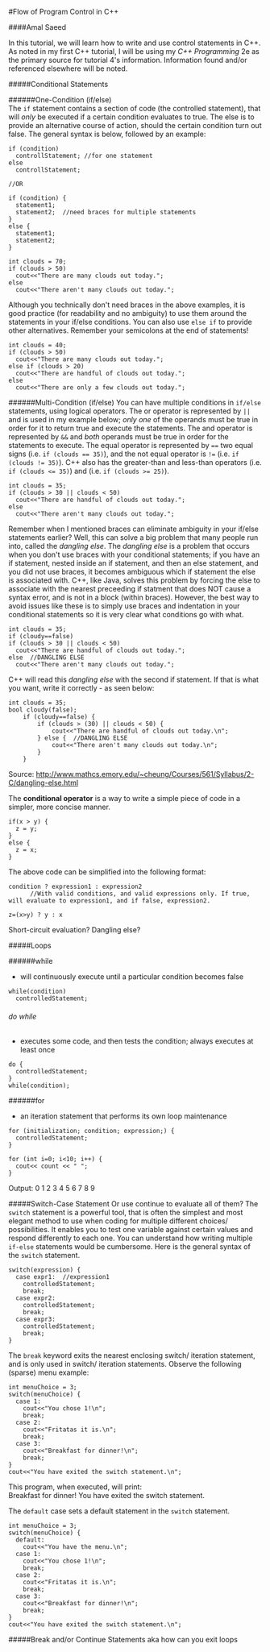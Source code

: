 #Flow of Program Control in C++

####Amal Saeed


In this tutorial, we will learn how to write and use control statements in C++. As noted in my first C++ tutorial, I will be using my *C++ Programming* 2e as the primary source for tutorial 4's information. Information found and/or referenced elsewhere will be noted.


#####Conditional Statements

######One-Condition (if/else)     
The `if` statement contains a section of code (the controlled statement), that will *only* be executed if a certain condition evaluates to true. The else is to provide an alternative course of action, should the certain condition turn out false. The general syntax is below, followed by an example:  
```
if (condition)
  controllStatement; //for one statement
else
  controllStatement;

//OR

if (condition) {
  statement1;
  statement2;  //need braces for multiple statements
}
else {
  statement1;
  statement2;
}
```
```
int clouds = 70;
if (clouds > 50)
  cout<<"There are many clouds out today.";
else
  cout<<"There aren't many clouds out today.";
```
Although you technically don't need braces in the above examples, it is good practice (for readability and no ambiguity) to use them around the statements in your if/else conditions. You can also use `else if` to provide other alternatives. Remember your semicolons at the end of statements!
```
int clouds = 40;
if (clouds > 50)
  cout<<"There are many clouds out today.";
else if (clouds > 20)
  cout<<"There are handful of clouds out today.";
else
  cout<<"There are only a few clouds out today.";
```

######Multi-Condition (if/else)
You can have multiple conditions in `if/else` statements, using logical operators. The or operator is represented by `||` and is used in my example below; *only one* of the operands must be true in order for it to return true and execute the statements. The and operator is represented by `&&` and *both* operands must be true in order for the statements to execute. The equal operator is represented by `==` two equal signs (i.e. `if (clouds == 35)`), and the not equal operator is `!=` (i.e. `if (clouds != 35)`). C++ also has the greater-than and less-than operators (i.e. `if (clouds <= 35)`) and (i.e. `if (clouds >= 25)`). 
```
int clouds = 35;
if (clouds > 30 || clouds < 50)
  cout<<"There are handful of clouds out today.";
else
  cout<<"There aren't many clouds out today.";
```

Remember when I mentioned braces can eliminate ambiguity in your if/else statements earlier? Well, this can solve a big problem that many people run into, called the *dangling else*. The *dangling else* is a problem that occurs when you don't use braces with your conditional statements; if you have an if statement, nested inside an if statement, and then an else statement, and you did not use braces, it becomes ambiguous which if statement the else is associated with. C++, like Java, solves this problem by forcing the else to associate with the nearest preceeding if statment that does NOT cause a syntax error, and is not in a block (within braces). However, the best way to avoid issues like these is to simply use braces and indentation in your conditional statements so it is very clear what conditions go with what.
```
int clouds = 35;
if (cloudy==false)
if (clouds > 30 || clouds < 50)
  cout<<"There are handful of clouds out today.";
else  //DANGLING ELSE
  cout<<"There aren't many clouds out today.";
```
C++ will read this *dangling else* with the second if statement. If that is what you want, write it correctly - as seen below:
```
int clouds = 35;
bool cloudy(false);
    if (cloudy==false) {
        if (clouds > (30) || clouds < 50) {
            cout<<"There are handful of clouds out today.\n";
        } else {  //DANGLING ELSE
            cout<<"There aren't many clouds out today.\n";
        }
    }
```   
Source: http://www.mathcs.emory.edu/~cheung/Courses/561/Syllabus/2-C/dangling-else.html

The **conditional operator** is a way to write a simple piece of code in a simpler, more concise manner.
```
if(x > y) {
  z = y;
}
else {
  z = x;
}
```
The above code can be simplified into the following format:
```
condition ? expression1 : expression2  
      //With valid conditions, and valid expressions only. If true, will evaluate to expression1, and if false, expression2.

z=(x>y) ? y : x
```

Short-circuit evaluation? Dangling else?

#####Loops

######while
- will continuously execute until a particular condition becomes false
```
while(condition)
  controlledStatement;
```

###### do while
- executes some code, and then tests the condition; always executes at least once
```
do {
  controlledStatement;
} 
while(condition);
```

######for
- an iteration statement that performs its own loop maintenance
```
for (initialization; condition; expression;) {
  controlledStatement;
}
```
```
for (int i=0; i<10; i++) {
  cout<< count << " ";
}
```
Output:
0 1 2 3 4 5 6 7 8 9


#####Switch-Case Statement
Or use continue to evaluate all of them?
The `switch` statement is a powerful tool, that is often the simplest and most elegant method to use when coding for multiple different choices/ possibilities. It enables you to test one variable against certain values and respond differently to each one. You can understand how writing multiple `if-else` statements would be cumbersome.
Here is the general syntax of the `switch` statement.
```
switch(expression) {
  case expr1:  //expression1
    controlledStatement;
    break;
  case expr2:
    controlledStatement;
    break;
  case expr3:
    controlledStatement;
    break;
}
```
The `break` keyword exits the nearest enclosing switch/ iteration statement, and is only used in switch/ iteration statements. Observe the following (sparse) menu example:
```
int menuChoice = 3;
switch(menuChoice) {
  case 1:
    cout<<"You chose 1!\n";
    break;
  case 2:
    cout<<"Fritatas it is.\n";
    break;
  case 3:
    cout<<"Breakfast for dinner!\n";
    break;
}
cout<<"You have exited the switch statement.\n";
```
This program, when executed, will print:  
Breakfast for dinner!
You have exited the switch statement.

The `default` case sets a default statement in the `switch` statement.
```
int menuChoice = 3;
switch(menuChoice) {
  default:
    cout<<"You have the menu.\n";
  case 1:
    cout<<"You chose 1!\n";
    break;
  case 2:
    cout<<"Fritatas it is.\n";
    break;
  case 3:
    cout<<"Breakfast for dinner!\n";
    break;
}
cout<<"You have exited the switch statement.\n";
```


#####Break and/or Continue Statements aka how can you exit loops


